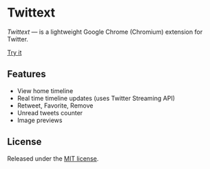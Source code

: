 # Twittext
*Twittext* — is a lightweight Google Chrome (Chromium) extension for Twitter.

[Try it](https://chrome.google.com/webstore/detail/nhlgmmenohfeheknddaebljgbcgaamhe)

## Features
* View home timeline
* Real time timeline updates (uses Twitter Streaming API)
* Retweet, Favorite, Remove
* Unread tweets counter
* Image previews


## License
Released under the [MIT license](http://www.opensource.org/licenses/MIT).
